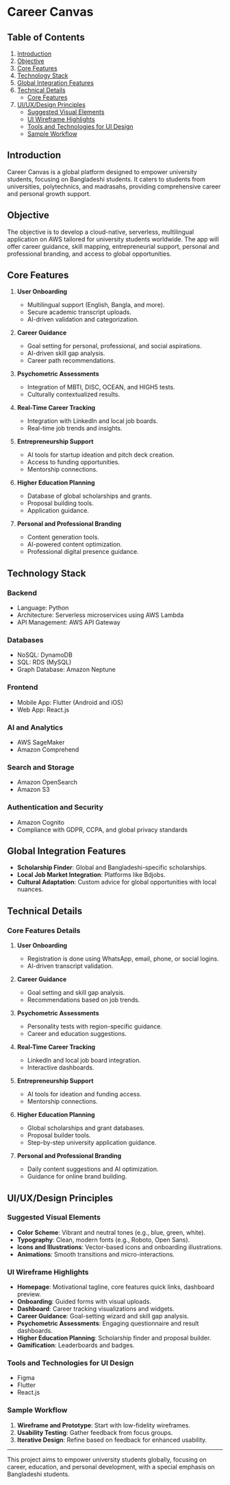 # Career Canvas

## Table of Contents

1. [Introduction](#introduction)
2. [Objective](#objective)
3. [Core Features](#core-features)
4. [Technology Stack](#technology-stack)
5. [Global Integration Features](#global-integration-features)
6. [Technical Details](#technical-details)
    - [Core Features](#core-features-details)
7. [UI/UX/Design Principles](#uiuxdesign-principles)
    - [Suggested Visual Elements](#suggested-visual-elements)
    - [UI Wireframe Highlights](#ui-wireframe-highlights)
    - [Tools and Technologies for UI Design](#tools-and-technologies-for-ui-design)
    - [Sample Workflow](#sample-workflow)

## Introduction

Career Canvas is a global platform designed to empower university students, focusing on Bangladeshi students. It caters to students from universities, polytechnics, and madrasahs, providing comprehensive career and personal growth support.

## Objective

The objective is to develop a cloud-native, serverless, multilingual application on AWS tailored for university students worldwide. The app will offer career guidance, skill mapping, entrepreneurial support, personal and professional branding, and access to global opportunities.

## Core Features

1. **User Onboarding**
    - Multilingual support (English, Bangla, and more).
    - Secure academic transcript uploads.
    - AI-driven validation and categorization.

2. **Career Guidance**
    - Goal setting for personal, professional, and social aspirations.
    - AI-driven skill gap analysis.
    - Career path recommendations.

3. **Psychometric Assessments**
    - Integration of MBTI, DISC, OCEAN, and HIGH5 tests.
    - Culturally contextualized results.

4. **Real-Time Career Tracking**
    - Integration with LinkedIn and local job boards.
    - Real-time job trends and insights.

5. **Entrepreneurship Support**
    - AI tools for startup ideation and pitch deck creation.
    - Access to funding opportunities.
    - Mentorship connections.

6. **Higher Education Planning**
    - Database of global scholarships and grants.
    - Proposal building tools.
    - Application guidance.

7. **Personal and Professional Branding**
    - Content generation tools.
    - AI-powered content optimization.
    - Professional digital presence guidance.

## Technology Stack

### Backend
- Language: Python
- Architecture: Serverless microservices using AWS Lambda
- API Management: AWS API Gateway

### Databases
- NoSQL: DynamoDB
- SQL: RDS (MySQL)
- Graph Database: Amazon Neptune

### Frontend
- Mobile App: Flutter (Android and iOS)
- Web App: React.js

### AI and Analytics
- AWS SageMaker
- Amazon Comprehend

### Search and Storage
- Amazon OpenSearch
- Amazon S3

### Authentication and Security
- Amazon Cognito
- Compliance with GDPR, CCPA, and global privacy standards

## Global Integration Features

- **Scholarship Finder**: Global and Bangladeshi-specific scholarships.
- **Local Job Market Integration**: Platforms like Bdjobs.
- **Cultural Adaptation**: Custom advice for global opportunities with local nuances.

## Technical Details

### Core Features Details

1. **User Onboarding**
    - Registration is done using WhatsApp, email, phone, or social logins.
    - AI-driven transcript validation.

2. **Career Guidance**
    - Goal setting and skill gap analysis.
    - Recommendations based on job trends.

3. **Psychometric Assessments**
    - Personality tests with region-specific guidance.
    - Career and education suggestions.

4. **Real-Time Career Tracking**
    - LinkedIn and local job board integration.
    - Interactive dashboards.

5. **Entrepreneurship Support**
    - AI tools for ideation and funding access.
    - Mentorship connections.

6. **Higher Education Planning**
    - Global scholarships and grant databases.
    - Proposal builder tools.
    - Step-by-step university application guidance.

7. **Personal and Professional Branding**
    - Daily content suggestions and AI optimization.
    - Guidance for online brand building.

## UI/UX/Design Principles

### Suggested Visual Elements

- **Color Scheme**: Vibrant and neutral tones (e.g., blue, green, white).
- **Typography**: Clean, modern fonts (e.g., Roboto, Open Sans).
- **Icons and Illustrations**: Vector-based icons and onboarding illustrations.
- **Animations**: Smooth transitions and micro-interactions.

### UI Wireframe Highlights

- **Homepage**: Motivational tagline, core features quick links, dashboard preview.
- **Onboarding**: Guided forms with visual uploads.
- **Dashboard**: Career tracking visualizations and widgets.
- **Career Guidance**: Goal-setting wizard and skill gap analysis.
- **Psychometric Assessments**: Engaging questionnaire and result dashboards.
- **Higher Education Planning**: Scholarship finder and proposal builder.
- **Gamification**: Leaderboards and badges.

### Tools and Technologies for UI Design

- Figma
- Flutter
- React.js

### Sample Workflow

1. **Wireframe and Prototype**: Start with low-fidelity wireframes.
2. **Usability Testing**: Gather feedback from focus groups.
3. **Iterative Design**: Refine based on feedback for enhanced usability.

---

This project aims to empower university students globally, focusing on career, education, and personal development, with a special emphasis on Bangladeshi students.

